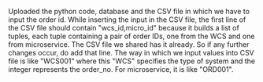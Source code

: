 Uploaded the python code, database and the CSV file in which we have to input the order id.
While inserting the input in the CSV file, the first line of the CSV file should contain "wcs_id,micro_id" because it builds a list of tuples, each tuple containing a pair of order IDs, one from the WCS and one from microservice.
The CSV file we shared has it already.
So if any further changes occur, do add that line.
The way in which we input values into CSV file is like "WCS001" where this "WCS" specifies the type of system and the integer represents the order_no. For microservice, it is like "ORD001".
